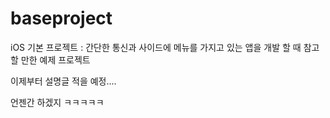 baseproject
===========

iOS 기본 프로젝트 : 간단한 통신과 사이드에 메뉴를 가지고 있는 앱을 개발 할 때 참고할 만한 예제 프로젝트


이제부터 설명글 적을 예정.... 

언젠간 하겠지 ㅋㅋㅋㅋㅋ
